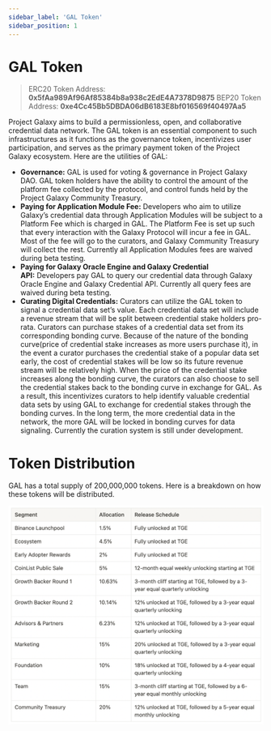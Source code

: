 ```yaml
---
sidebar_label: 'GAL Token'
sidebar_position: 1
---
```



# GAL Token

> ERC20 Token Address: **0x5fAa989Af96Af85384b8a938c2EdE4A7378D9875**
> BEP20 Token Address: **0xe4Cc45Bb5DBDA06dB6183E8bf016569f40497Aa5**

Project Galaxy aims to build a permissionless, open, and collaborative credential data network. The GAL token is an essential component to such infrastructures as it functions as the governance token, incentivizes user participation, and serves as the primary payment token of the Project Galaxy ecosystem. Here are the utilities of GAL:

- **Governance:** GAL is used for voting & governance in Project Galaxy DAO. GAL token holders have the ability to control the amount of the platform fee collected by the protocol, and control funds held by the Project Galaxy Community Treasury.
- **Paying for Application Module Fee:** Developers who aim to utilize Galaxy’s credential data through Application Modules will be subject to a Platform Fee which is charged in GAL. The Platform Fee is set up such that every interaction with the Galaxy Protocol will incur a fee in GAL. Most of the fee will go to the curators, and Galaxy Community Treasury will collect the rest. Currently all Application Modules fees are waived during beta testing.
- **Paying for Galaxy Oracle Engine and Galaxy Credential API:** Developers pay GAL to query our credential data through Galaxy Oracle Engine and Galaxy Credential API. Currently all query fees are waived during beta testing.
- **Curating Digital Credentials:** Curators can utilize the GAL token to signal a credential data set’s value. Each credential data set will include a revenue stream that will be split between credential stake holders pro-rata. Curators can purchase stakes of a credential data set from its corresponding bonding curve. Because of the nature of the bonding curve(price of credential stake increases as more users purchase it), in the event a curator purchases the credential stake of a popular data set early, the cost of credential stakes will be low so its future revenue stream will be relatively high. When the price of the credential stake increases along the bonding curve, the curators can also choose to sell the credential stakes back to the bonding curve in exchange for GAL. As a result, this incentivizes curators to help identify valuable credential data sets by using GAL to exchange for credential stakes through the bonding curves. In the long term, the more credential data in the network, the more GAL will be locked in bonding curves for data signaling. Currently the curation system is still under development.

# Token Distribution

GAL has a total supply of 200,000,000 tokens.
Here is a breakdown on how these tokens will be distributed.

![allocation](assets/gal-token-allocation.png)
